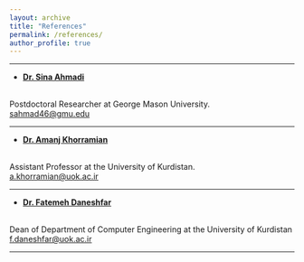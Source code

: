 ```yaml
---
layout: archive
title: "References"
permalink: /references/
author_profile: true
---
```


<hr>

- **[Dr. Sina Ahmadi](https://sinaahmadi.github.io/)**
<br>
Postdoctoral Researcher at George Mason University.<br>
<a href="" rel="nofollow noopener noreferrer me"><i class="fas fa-regular fa-at" aria-hidden="true"></i><span class="label"> sahmad46@gmu.edu</span></a>
<br>
<hr>

- **[Dr. Amanj Khorramian](https://uok.ac.ir/en/~a.khorramian)**
<br>
Assistant Professor at the University of Kurdistan.<br>
<a href="" rel="nofollow noopener noreferrer me"><i class="fas fa-regular fa-at" aria-hidden="true"></i><span class="label"> a.khorramian@uok.ac.ir</span></a>
<br>
<hr>

- **[Dr. Fatemeh Daneshfar](https://uok.ac.ir/en/~f.daneshfar)**
<br>
Dean of Department of Computer Engineering at the University of Kurdistan<br>
<a href="" rel="nofollow noopener noreferrer me"><i class="fas fa-regular fa-at" aria-hidden="true"></i><span class="label"> f.daneshfar@uok.ac.ir</span></a>
<br>
<hr>
